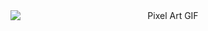 <div style="text-align: center;">
    <img src="https://i.imgur.com/i3sbNAX.gif" alt="Pixel Art GIF" style="display: block; margin: 0 auto; max-width: 100%; height: auto;" />
</div>
